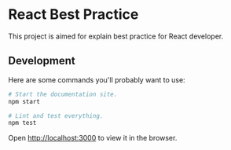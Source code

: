 # React Best Practice

This project is aimed for explain best practice for React developer. 

## Development

Here are some commands you'll probably want to use:

```bash
# Start the documentation site.
npm start

# Lint and test everything.
npm test
```

Open [http://localhost:3000](http://localhost:3000) to view it in the browser.


